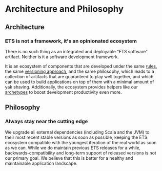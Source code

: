 # Architecture and Philosophy

## Architecture

### ETS is not a framework, it's an opinionated ecosystem

There is no such thing as an integrated and deployable "ETS software" artifact. Neither is it a software development framework.

It is an ecosystem of components that are developed under the same [rules](Contributing-to-and-maintaining-ETS/rules.md), the same [versioning approach](Contributing-to-and-maintaining-ETS/versioning.md), and the same philosophy, which leads to a collection of artifacts that are guaranteed to play well together, and which can be used to build applications on top of them with a minimal amount of yak shaving. Additionally, the ecosystem provides helpers like our [archetypes](Using-ETS/archetypes.md) to boost development productivity even more.


## Philosophy

### Always stay near the cutting edge

 We upgrade all external dependencies (including Scala and the JVM) to their most recent stable versions as soon as possible, keeping the ETS ecosystem compatible with the youngest iteration of the real world as soon as we can. While we do maintain previous ETS releases for a while, backwards-compatibility and long-term support of released versions is not our primary goal. We believe that this is better for a healthy and maintainable application landscape.
